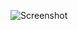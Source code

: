 ![Screenshot](https://raw.githubusercontent.com/Cryakl/Ultimate-RAT-Collection/refs/heads/main/SubSeven/SubSeven%20v1.6/Screenshot.png)
